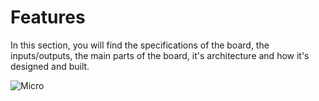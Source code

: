 # Features

In this section, you will find the specifications of the board, the inputs/outputs, the main parts of the board, it's architecture and how it's designed and built.

![Micro](https://github.com/drotek/dropix-user-guide/tree/ca9b0b8ce7017adbce2d4b0a6b715497d63cadf8/images/feat.jpg?raw=true)

